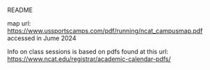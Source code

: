 README

map url: https://www.ussportscamps.com/pdf/running/ncat_campusmap.pdf
accessed in Jume 2024

Info on class sessions is based on pdfs found at this url:
https://www.ncat.edu/registrar/academic-calendar-pdfs/

